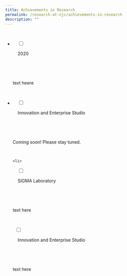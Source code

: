 ```yaml
---
title: Achievements in Research
permalink: /research-at-njc/achievements-in-research
description: ""
---
```

<ul class="jekyllcodex_accordion">

  <li>

    <input type="checkbox" id="accordion1">

    <label for="accordion1">2020</label>

    <div>

        <p> text heere</p>

    </div>

</li>
	<li>

    <input type="checkbox" id="accordion2">

    <label for="accordion2">Innovation and Enterprise Studio </label>

    <div>

      <p> Coming soon! Please stay tuned.</p>

    </div>

</li>
	
	<li>

    <input type="checkbox" id="accordion3">

    <label for="accordion3">SIGMA Laboratory</label>

    <div>

      <p>text here </p>


    </div>
		
  <input type="checkbox" id="accordion4">

    <label for="accordion4">Innovation and Enterprise Studio </label>

    <div>

      <p> text here</p>

    </div>

</li>
	
	

	
</ul>
